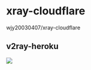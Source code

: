 # xray-cloudflare
wjy20030407/xray-cloudflare 

## v2ray-heroku
[![](https://www.herokucdn.com/deploy/button.png)](https://heroku.com/deploy?template=https://github.com/chuyua/xray-cloudflare.git)
